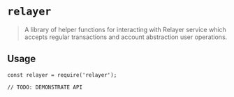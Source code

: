 # `relayer`

> A library of helper functions for interacting with Relayer service which accepts regular transactions and account abstraction user operations. 

## Usage

```
const relayer = require('relayer');

// TODO: DEMONSTRATE API
```
